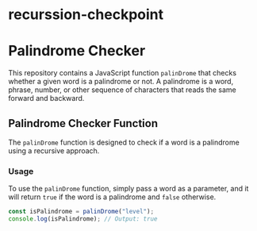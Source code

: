 # recurssion-checkpoint


# Palindrome Checker

This repository contains a JavaScript function `palinDrome` that checks whether a given word is a palindrome or not. A palindrome is a word, phrase, number, or other sequence of characters that reads the same forward and backward.

## Palindrome Checker Function

The `palinDrome` function is designed to check if a word is a palindrome using a recursive approach.

### Usage

To use the `palinDrome` function, simply pass a word as a parameter, and it will return `true` if the word is a palindrome and `false` otherwise.

```javascript
const isPalindrome = palinDrome("level");
console.log(isPalindrome); // Output: true
